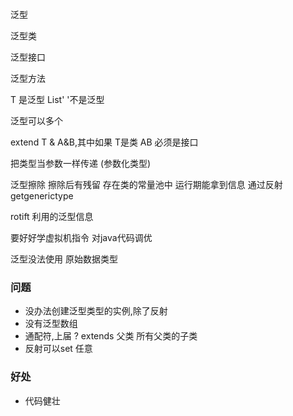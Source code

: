 泛型

泛型类

泛型接口

泛型方法

T 是泛型  List'<String> '不是泛型

泛型可以多个   

extend T & A&B,其中如果 T是类 AB 必须是接口

把类型当参数一样传递  (参数化类型)

泛型擦除 擦除后有残留 存在类的常量池中 运行期能拿到信息 通过反射getgenerictype

rotift 利用的泛型信息

要好好学虚拟机指令 对java代码调优

泛型没法使用 原始数据类型 



### 问题

* 没办法创建泛型类型的实例,除了反射
* 没有泛型数组
* 通配符,上届 ? extends 父类  所有父类的子类
* 反射可以set 任意

### 好处

* 代码健壮